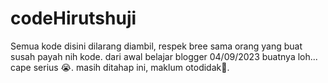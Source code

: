 # codeHirutshuji

Semua kode disini dilarang diambil,
respek bree sama orang yang buat susah payah nih kode.
dari awal belajar blogger 04/09/2023 buatnya loh... cape serius 😭.
masih ditahap ini, maklum otodidak🗿.
